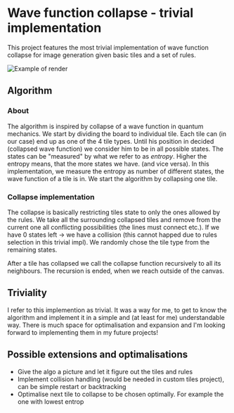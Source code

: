 # Wave function collapse - trivial implementation

This project features the most trivial implementation of wave function collapse for image generation given basic tiles and a set of rules.

![Example of render](https://github.com/jakvitov/wave_collapse/blob/main/trivial_implementation/frames/wave_collapse_trivial_example.png)

## Algorithm

### About
The algorithm is inspired by collapse of a wave function in quantum mechanics. We start by dividing the board to individual tile. Each tile can (in our case) end up as one of the 4 tile types. Until his position in decided (collapsed wave function) we consider him to be in all possible states. The states can be "measured" by what we refer to as *entropy*. Higher the entropy means, that the more states we have. (and vice versa). In this implementation, we measure the entropy as number of different states, the wave function of a tile is in. We start the algorithm by collapsing one tile.

### Collapse implementation
The collapse is basically restricting tiles state to only the ones allowed by the rules.
We take all the surrounding collapsed tiles and remove from the current one all conflicting possibilities (the lines must connect etc.). If we have 0 states left -> we have a collision (this cannot happed due to rules selection in this trivial impl). We randomly chose the tile type from the remaining states.

After a tile has collapsed we call the collapse function recursively to all its neighbours. The recursion is ended, when we reach outside of the canvas.

## Triviality
I refer to this implemention as trivial. It was a way for me, to get to know the algorithm and implement it in a simple and (at least for me) understandable way. There is much space for optimalisation and expansion and I'm looking forward to implementing them in my future projects!

## Possible extensions and optimalisations

- Give the algo a picture and let it figure out the tiles and rules
- Implement collision handling (would be needed in custom tiles project), can be simple restart or backtracking
- Optimalise next tile to collapse to be chosen optimally. For example the one with lowest entrop

